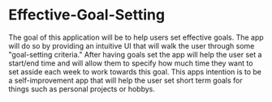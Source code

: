 # Effective-Goal-Setting

The goal of this application will be to help users set effective goals. The app will do so by providing an intuitive UI that will walk the user through some "goal-setting criteria." After having goals set the app will help the user set a start/end time and will allow them to specify how much time they want to set asside each week to work towards this goal. This apps intention is to be a self-improvement app that will help the user set short term goals for things such as personal projects or hobbys.
